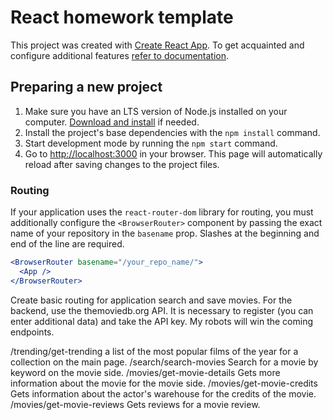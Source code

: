 # React homework template

This project was created with
[Create React App](https://github.com/facebook/create-react-app). To get
acquainted and configure additional features
[refer to documentation](https://facebook.github.io/create-react-app/docs/getting-started).

## Preparing a new project

1. Make sure you have an LTS version of Node.js installed on your computer.
   [Download and install](https://nodejs.org/en/) if needed.
2. Install the project's base dependencies with the `npm install` command.
3. Start development mode by running the `npm start` command.
4. Go to [http://localhost:3000](http://localhost:3000) in your browser. This
   page will automatically reload after saving changes to the project files.

### Routing

If your application uses the `react-router-dom` library for routing, you must
additionally configure the `<BrowserRouter>` component by passing the exact name
of your repository in the `basename` prop. Slashes at the beginning and end of
the line are required.

```jsx
<BrowserRouter basename="/your_repo_name/">
  <App />
</BrowserRouter>
```

Create basic routing for application search and save movies. For the backend,
use the themoviedb.org API. It is necessary to register (you can enter
additional data) and take the API key. My robots will win the coming endpoints.

/trending/get-trending a list of the most popular films of the year for a
collection on the main page. /search/search-movies Search for a movie by keyword
on the movie side. /movies/get-movie-details Gets more information about the
movie for the movie side. /movies/get-movie-credits Gets information about the
actor's warehouse for the credits of the movie. /movies/get-movie-reviews Gets
reviews for a movie review.
